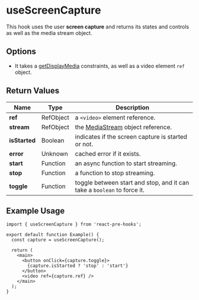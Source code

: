 # useScreenCapture

This hook uses the user **screen capture** and returns its states and controls as well as the media stream object.

## Options

- It takes a [getDisplayMedia](https://developer.mozilla.org/en-US/docs/Web/API/MediaDevices/getUserMedia#constraints) constraints, as well as a video element `ref` object.

## Return Values

| Name          | Type      | Description                                                                                       |
| ------------- | --------- | ------------------------------------------------------------------------------------------------- |
| **ref**       | RefObject | a `<video>` element reference.                                                                    |
| **stream**    | RefObject | the [MediaStream](https://developer.mozilla.org/en-US/docs/Web/API/MediaStream) object reference. |
| **isStarted** | Boolean   | indicates if the screen capture is started or not.                                                |
| **error**     | Unknown   | cached error if it exists.                                                                        |
| **start**     | Function  | an async function to start streaming.                                                             |
| **stop**      | Function  | a function to stop streaming.                                                                     |
| **toggle**    | Function  | toggle between start and stop, and it can take a `boolean` to force it.                           |

## Example Usage

<!-- prettier-ignore -->
```tsx
import { useScreenCapture } from 'react-pre-hooks';

export default function Example() {
  const capture = useScreenCapture();

  return (
    <main>
      <button onClick={capture.toggle}>
        {capture.isStarted ? 'stop' : 'start'}
      </button>
      <video ref={capture.ref} />
    </main>
  );
}
```
